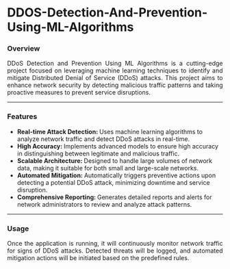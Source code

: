 # DDOS-Detection-And-Prevention-Using-ML-Algorithms

### Overview
<div align="justify">
DDoS Detection and Prevention Using ML Algorithms is a cutting-edge project focused on leveraging machine learning techniques to identify and mitigate Distributed Denial of Service (DDoS) attacks. This project aims to enhance network security by detecting malicious traffic patterns and taking proactive measures to prevent service disruptions.
</div>

<hr/>

### Features
<ul>
  <li><b>Real-time Attack Detection: </b>Uses machine learning algorithms to analyze network traffic and detect DDoS attacks in real-time.</li>
  <li><b>High Accuracy: </b>Implements advanced models to ensure high accuracy in distinguishing between legitimate and malicious traffic.</li>
  <li><b>Scalable Architecture: </b>Designed to handle large volumes of network data, making it suitable for both small and large-scale networks.</li>
  <li><b>Automated Mitigation: </b>Automatically triggers preventive actions upon detecting a potential DDoS attack, minimizing downtime and service disruption.</li>
  <li><b>Comprehensive Reporting: </b>Generates detailed reports and alerts for network administrators to review and analyze attack patterns.</li>
</ul>
<hr/>

### Usage
<div align="justify">
  Once the application is running, it will continuously monitor network traffic for signs of DDoS attacks. Detected threats will be logged, and automated mitigation actions will be initiated based on the predefined rules.
</div>

 



